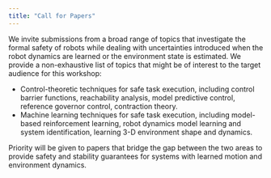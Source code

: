 ```yaml
---
title: "Call for Papers"
---
```

We invite submissions from a broad range of topics that investigate the formal safety of robots while dealing with uncertainties introduced when the robot dynamics are learned or the environment state is estimated. We provide a non-exhaustive list of topics that might be of interest to the target audience for this workshop:

* Control-theoretic techniques for safe task execution, including control barrier functions, reachability analysis, model predictive control, reference governor control, contraction theory.
* Machine learning techniques for safe task execution, including model-based reinforcement learning, robot dynamics model learning and system identification, learning 3-D environment shape and dynamics.

Priority will be given to papers that bridge the gap between the two areas to provide safety and stability guarantees for systems with learned motion and environment dynamics.
